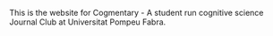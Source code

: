 This is the website for Cogmentary - A student run cognitive science Journal Club at Universitat Pompeu Fabra. 
